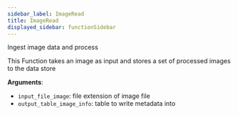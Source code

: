 ```yaml
---
sidebar_label: ImageRead
title: ImageRead
displayed_sidebar: functionSidebar
---
```


Ingest image data and process

This Function takes an image as input and stores a set of processed images to the data store

**Arguments**:

- `input_file_image`: file extension of image file
- `output_table_image_info`: table to write metadata into

